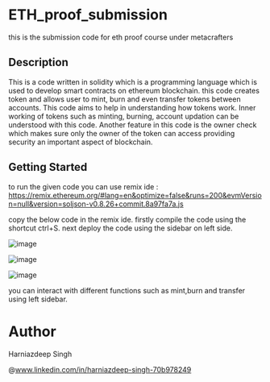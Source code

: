 # ETH_proof_submission
this is the submission code for eth proof course under metacrafters

## Description
This is a code written in solidity which is a programming language which is used to develop smart contracts on ethereum blockchain.
this code creates token and allows user to mint, burn and even transfer tokens between accounts. This code aims to help in understanding how tokens work. Inner working of tokens such as minting,  burning, account updation can be understood with this code. Another feature in this code is the owner check which makes sure only the owner of the token can access providing security an important aspect of blockchain.

## Getting Started

to run the given code you can use remix ide : https://remix.ethereum.org/#lang=en&optimize=false&runs=200&evmVersion=null&version=soljson-v0.8.26+commit.8a97fa7a.js

copy the below code in the remix ide.
firstly  compile the code using the shortcut ctrl+S.
next deploy the code using the sidebar on left side.

![image](https://github.com/hsingh55556/ETH_proof_submission/assets/139629989/4bcd0ea8-6ece-4f5f-8a78-47e7f811972d)

![image](https://github.com/hsingh55556/ETH_proof_submission/assets/139629989/e4d29d41-ae3f-4c5f-978c-ae55b7b35eaa)

![image](https://github.com/hsingh55556/ETH_proof_submission/assets/139629989/5a88d828-9dfc-4211-9879-96788079c91a)

you can interact with different functions such as mint,burn and transfer using left sidebar.

# Author
Harniazdeep Singh

@www.linkedin.com/in/harniazdeep-singh-70b978249
